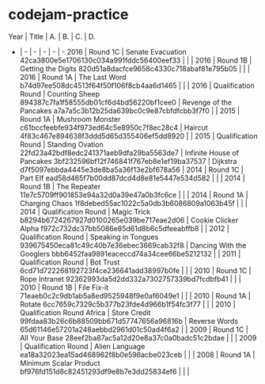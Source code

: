 # codejam-practice

Year | Title | A. | B. | C. | D.
- | - | - | - | - | -
2016 | Round 1C | Senate Evacuation 42ca3800e5e1706130c034a991fddc56400eef33 |  |  |
2016 | Round 1B | Getting the Digits 820d51a8dacfce9658c4330c718abaf81e795b05 |  |  |
2016 | Round 1A | The Last Word b74d97ee508dc4513f64f50f106f8cb4aa6d1465 |  |  |
2016 | Qualification Round | Counting Sheep 894387c7fa1f58555db01cf6d4bd56220bf1cee0 | Revenge of the Pancakes a7a7a5c3b12b25da639bc0c9e87cbfdfcbb3f7f0 |  |
2015 | Round 1A | Mushroom Monster c61bccfeebfe934f973ed64c5e8950c7f8ec28c4 | Haircut 4f83c467e894638f3ddd5d65d355406ef5dd8920 |  |
2015 | Qualification Round | Standing Ovation 22fd23a42bdf8edc241371aeb9dfa29ba5563de7 | Infinite House of Pancakes 3bf232596bf12f746841f767eb8e1ef19ba37537 | Dijkstra d7f5097ebbda4445e3de8ba5a36f13e2bf678a56 |
2014 | Round 1C | Part Elf ead58d465f7b00dd87dcd4d8e81e5447e534d582 |  |  |
2014 | Round 1B | The Repeater  11e7c5709ff901853e94a32d0a39e47a0b3fc6ce |  |  |
2014 | Round 1A | Charging Chaos 1f8debed55ac1022c5a0db3b6086809a1063b45f |  |  |
2014 | Qualification Round | Magic Trick b8294b6724267927d0100265e039be717eae2d06 | Cookie Clicker Alpha f972c732dc37bb5086e85d61d8b6c5dfeeabffb8 |  |
2012 | Qualification Round | Speaking in Tongues 939675450eca81c49c40b7e36ebec3669cab32f8 | Dancing With the Googlers bbb6452faa9891eaceccd74a34cee66be5212132 |  |
2011 | Qualification Round | Bot Trust 6cd71d722268192723f4ce236641add38997b0fe |  |  |
2010 | Round 1C | Rope Intranet 92362993da5d2dd332a7302757339bd7fcdbfb41 |  |  |
2010 | Round 1B | File Fix-it 71eaeb0c2c9db1ab5a8ed9525948f9e0af6049e1 |  |  |
2010 | Round 1A | Rotate 6cc7659c7329c5b377b23fde4d966b1f54fc3f77 |  |  |
2010 | Qualification Round Africa  | Store Credit 99fdaa83b26c6b88509bb671d57747656a96816b | Reverse Words 65d61146e57201a248aebbd2961d01c50ad4f6a2 |  |
2009 | Round 1C | All Your Base 28eef2ba87ac5a12d20e8a37c0a0badc51c2bdae |  |  |
2009 | Qualification Round  | Alien Language ea18a32023ea15ad468962f8b0e596acbe023ceb |  |  | 
2008 | Round 1A | Minimum Scalar Product bf976fd151d8c82451293df9e8b7e3dd25834ef6 |  |  |
